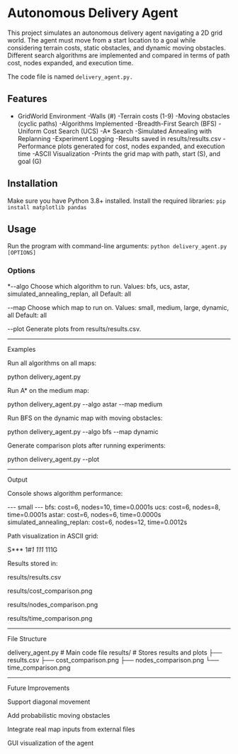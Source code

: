# Autonomous Delivery Agent

This project simulates an autonomous delivery agent navigating a 2D grid world. The agent must move from a start location to a goal while considering terrain costs, static obstacles, and dynamic moving obstacles. Different search algorithms are implemented and compared in terms of path cost, nodes expanded, and execution time.

The code file is named ```delivery_agent.py.```

## Features
- GridWorld Environment
  -Walls (#)
  -Terrain costs (1-9)
  -Moving obstacles (cyclic paths)
-Algorithms Implemented
  -Breadth-First Search (BFS)
  -Uniform Cost Search (UCS)
  -A* Search
  -Simulated Annealing with Replanning
-Experiment Logging
  -Results saved in results/results.csv
  -Performance plots generated for cost, nodes expanded, and execution time
-ASCII Visualization
  -Prints the grid map with path, start (S), and goal (G)

## Installation
Make sure you have Python 3.8+ installed.
Install the required libraries:
```pip install matplotlib pandas```

## Usage
Run the program with command-line arguments:
```python delivery_agent.py [OPTIONS]```
  ### Options
   *--algo
    Choose which algorithm to run.
    Values: bfs, ucs, astar, simulated_annealing_replan, all
    Default: all

--map
Choose which map to run on.
Values: small, medium, large, dynamic, all
Default: all

--plot
Generate plots from results/results.csv.



---

Examples

Run all algorithms on all maps:

python delivery_agent.py

Run A* on the medium map:

python delivery_agent.py --algo astar --map medium

Run BFS on the dynamic map with moving obstacles:

python delivery_agent.py --algo bfs --map dynamic

Generate comparison plots after running experiments:

python delivery_agent.py --plot


---

Output

Console shows algorithm performance:

--- small ---
bfs: cost=6, nodes=10, time=0.0001s
ucs: cost=6, nodes=8, time=0.0001s
astar: cost=6, nodes=6, time=0.0000s
simulated_annealing_replan: cost=6, nodes=12, time=0.0012s

Path visualization in ASCII grid:

S***
1#*1
111*
111G

Results stored in:

results/results.csv

results/cost_comparison.png

results/nodes_comparison.png

results/time_comparison.png




---

File Structure

delivery_agent.py    # Main code file
results/             # Stores results and plots
  ├── results.csv
  ├── cost_comparison.png
  ├── nodes_comparison.png
  └── time_comparison.png


---

Future Improvements

Support diagonal movement

Add probabilistic moving obstacles

Integrate real map inputs from external files

GUI visualization of the agent
